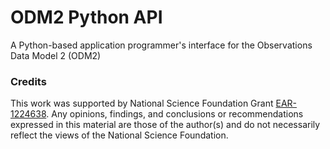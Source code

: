 ODM2 Python API
====

A Python-based application programmer's interface for the Observations Data Model 2 (ODM2) 

### Credits

This work was supported by National Science Foundation Grant [EAR-1224638](http://www.nsf.gov/awardsearch/showAward?AWD_ID=1224638). Any opinions, findings, and conclusions or recommendations expressed in this material are those of the author(s) and do not necessarily reflect the views of the National Science Foundation.
